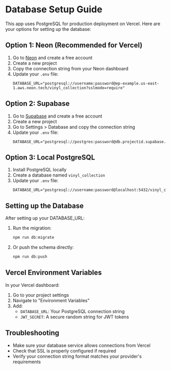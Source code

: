 # Database Setup Guide

This app uses PostgreSQL for production deployment on Vercel. Here are your options for setting up the database:

## Option 1: Neon (Recommended for Vercel)

1. Go to [Neon](https://neon.tech) and create a free account
2. Create a new project
3. Copy the connection string from your Neon dashboard
4. Update your `.env` file:
   ```
   DATABASE_URL="postgresql://username:password@ep-example.us-east-1.aws.neon.tech/vinyl_collection?sslmode=require"
   ```

## Option 2: Supabase

1. Go to [Supabase](https://supabase.com) and create a free account
2. Create a new project
3. Go to Settings > Database and copy the connection string
4. Update your `.env` file:
   ```
   DATABASE_URL="postgresql://postgres:password@db.projectid.supabase.co:5432/postgres"
   ```

## Option 3: Local PostgreSQL

1. Install PostgreSQL locally
2. Create a database named `vinyl_collection`
3. Update your `.env` file:
   ```
   DATABASE_URL="postgresql://username:password@localhost:5432/vinyl_collection"
   ```

## Setting up the Database

After setting up your DATABASE_URL:

1. Run the migration:
   ```bash
   npm run db:migrate
   ```

2. Or push the schema directly:
   ```bash
   npm run db:push
   ```

## Vercel Environment Variables

In your Vercel dashboard:

1. Go to your project settings
2. Navigate to "Environment Variables"
3. Add:
   - `DATABASE_URL`: Your PostgreSQL connection string
   - `JWT_SECRET`: A secure random string for JWT tokens

## Troubleshooting

- Make sure your database service allows connections from Vercel
- Check that SSL is properly configured if required
- Verify your connection string format matches your provider's requirements